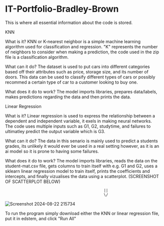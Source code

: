 # IT-Portfolio-Bradley-Brown
This is where all essential information about the code is stored.

KNN

What is it?
KNN or K-nearest neighbor is a simple machine learning algorithm used for classification and regression. "K" represents the number of neighbors
to consider when making a prediction, the code used in the zip file is a classification algorithm.

What can it do?
The dataset is used to put cars into different categories based off their attributes such as price, storage size, and its number of doors. This 
data can be used to classify different types of cars or possibly recommed a certain type of car to a customer looking to buy one.

What does it do to work?
The model imports libraries, prepares data/labels, makes predictions regarding the data and then prints the data.


Linear Regression

What is it?
Linear regression is used to express the relationship between a dependent and independent variable, it exels in making neural networks.
The code uses multiple inputs such as G1, G2, studytime, and failures to ultimatley predict the output variable which is G3.

What can it do?
The data in this senario is mainly used to predict a students grades, its unlikely it would ever be used in a real setting however, as 
it is an ai model so it is prone to having some failures.

What does it do to work?
The model imports libraries, reads the data on the student-mat.csv file, gets columns to train itself with e.g. G1 and G2, uses a sklearn linear regression model
to train itself, prints the coefficients and intercepts, and finally vizualises the data using a scatterplot. (SCREENSHOT OF SCATTERPLOT BELOW)

                                                 ||
                                                 \/
![Screenshot 2024-08-22 215734](https://github.com/user-attachments/assets/101d4294-27f0-4201-a5a8-35f90bc8eddf)


To run the program simply download either the KNN or linear regression file, put it in edstem, and click "Run All"
